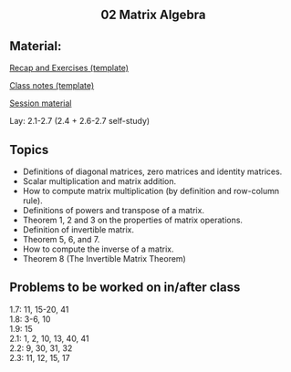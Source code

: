 <h2 align="center">02 Matrix Algebra</h2>

## Material:

[Recap and Exercises (template)](https://drive.google.com/file/d/1RwgQGUu6RAdujxCFql_LrxmNyPQjE_e6/view?usp=sharing)

[Class notes (template)](https://drive.google.com/file/d/1k2K-F2LlovY1IpTqFToRwPv8bi7bQ-EZ/view?usp=sharing)

[Session material](https://viaucdk-my.sharepoint.com/:f:/g/personal/rib_viauc_dk/EgCkADot6NBNgecwld6KLpwBki3OkF32RFBmtB_xbwSBoQ?e=DY1uNJ)

<p>Lay:&nbsp;2.1-2.7 (2.4 + 2.6-2.7 self-study)</p>

## Topics
<ul>
 <li>Definitions of diagonal matrices, zero matrices and identity matrices.</li>
 <li>Scalar multiplication and matrix addition.</li>
 <li>How to compute matrix multiplication (by definition and row-column rule).</li>
 <li>Definitions of powers and transpose of a matrix.</li>
 <li>Theorem 1, 2 and 3 on the properties of matrix operations.</li>
 <li>Definition of invertible matrix.</li>
 <li>Theorem 5, 6, and 7.</li>
 <li>How to compute the inverse of a matrix.</li>
 <li>Theorem 8 (The Invertible Matrix Theorem)</li>
</ul>

## Problems to be worked on in/after class

<p>1.7: 11, 15-20, 41​​​ &nbsp;<br />
1.8: 3-6, 10 &nbsp;<br />
1.9: 15 &nbsp;&nbsp;&nbsp;&nbsp;&nbsp;<br />
2.1: 1, 2, 10, 13, 40, 41 &nbsp;&nbsp;<br />
2.2: 9, 30, 31, 32 &nbsp;&nbsp;<br />
​2.3: 11, 12, 15, 17 &nbsp;<br />
</p>

